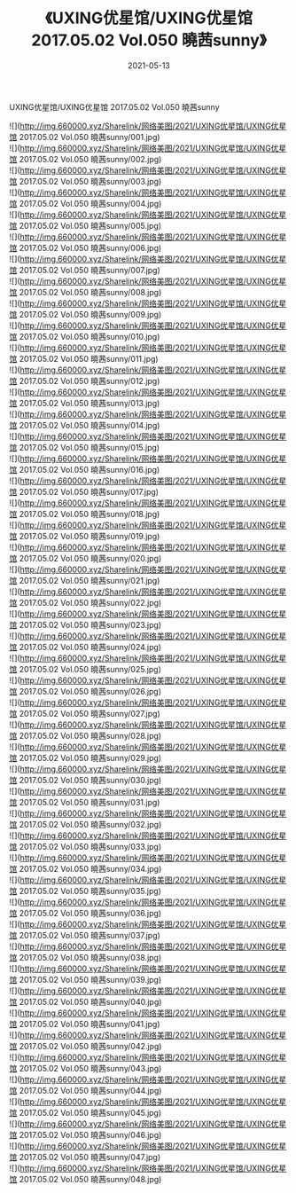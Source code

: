 ﻿---
layout: post
title:  《UXING优星馆/UXING优星馆 2017.05.02 Vol.050 曉茜sunny》
date:   2021-05-13
img: http://img.660000.xyz/Sharelink/网络美图/2021/UXING优星馆/UXING优星馆 2017.05.02 Vol.050 曉茜sunny/000.jpg
categories: [美女, 清纯, 唯美]
---

UXING优星馆/UXING优星馆 2017.05.02 Vol.050 曉茜sunny

 ![](http://img.660000.xyz/Sharelink/网络美图/2021/UXING优星馆/UXING优星馆 2017.05.02 Vol.050 曉茜sunny/001.jpg) <br>![](http://img.660000.xyz/Sharelink/网络美图/2021/UXING优星馆/UXING优星馆 2017.05.02 Vol.050 曉茜sunny/002.jpg) <br>![](http://img.660000.xyz/Sharelink/网络美图/2021/UXING优星馆/UXING优星馆 2017.05.02 Vol.050 曉茜sunny/003.jpg) <br>![](http://img.660000.xyz/Sharelink/网络美图/2021/UXING优星馆/UXING优星馆 2017.05.02 Vol.050 曉茜sunny/004.jpg) <br>![](http://img.660000.xyz/Sharelink/网络美图/2021/UXING优星馆/UXING优星馆 2017.05.02 Vol.050 曉茜sunny/005.jpg) <br>![](http://img.660000.xyz/Sharelink/网络美图/2021/UXING优星馆/UXING优星馆 2017.05.02 Vol.050 曉茜sunny/006.jpg) <br>![](http://img.660000.xyz/Sharelink/网络美图/2021/UXING优星馆/UXING优星馆 2017.05.02 Vol.050 曉茜sunny/007.jpg) <br>![](http://img.660000.xyz/Sharelink/网络美图/2021/UXING优星馆/UXING优星馆 2017.05.02 Vol.050 曉茜sunny/008.jpg) <br>![](http://img.660000.xyz/Sharelink/网络美图/2021/UXING优星馆/UXING优星馆 2017.05.02 Vol.050 曉茜sunny/009.jpg) <br>![](http://img.660000.xyz/Sharelink/网络美图/2021/UXING优星馆/UXING优星馆 2017.05.02 Vol.050 曉茜sunny/010.jpg) <br>![](http://img.660000.xyz/Sharelink/网络美图/2021/UXING优星馆/UXING优星馆 2017.05.02 Vol.050 曉茜sunny/011.jpg) <br>![](http://img.660000.xyz/Sharelink/网络美图/2021/UXING优星馆/UXING优星馆 2017.05.02 Vol.050 曉茜sunny/012.jpg) <br>![](http://img.660000.xyz/Sharelink/网络美图/2021/UXING优星馆/UXING优星馆 2017.05.02 Vol.050 曉茜sunny/013.jpg) <br>![](http://img.660000.xyz/Sharelink/网络美图/2021/UXING优星馆/UXING优星馆 2017.05.02 Vol.050 曉茜sunny/014.jpg) <br>![](http://img.660000.xyz/Sharelink/网络美图/2021/UXING优星馆/UXING优星馆 2017.05.02 Vol.050 曉茜sunny/015.jpg) <br>![](http://img.660000.xyz/Sharelink/网络美图/2021/UXING优星馆/UXING优星馆 2017.05.02 Vol.050 曉茜sunny/016.jpg) <br>![](http://img.660000.xyz/Sharelink/网络美图/2021/UXING优星馆/UXING优星馆 2017.05.02 Vol.050 曉茜sunny/017.jpg) <br>![](http://img.660000.xyz/Sharelink/网络美图/2021/UXING优星馆/UXING优星馆 2017.05.02 Vol.050 曉茜sunny/018.jpg) <br>![](http://img.660000.xyz/Sharelink/网络美图/2021/UXING优星馆/UXING优星馆 2017.05.02 Vol.050 曉茜sunny/019.jpg) <br>![](http://img.660000.xyz/Sharelink/网络美图/2021/UXING优星馆/UXING优星馆 2017.05.02 Vol.050 曉茜sunny/020.jpg) <br>![](http://img.660000.xyz/Sharelink/网络美图/2021/UXING优星馆/UXING优星馆 2017.05.02 Vol.050 曉茜sunny/021.jpg) <br>![](http://img.660000.xyz/Sharelink/网络美图/2021/UXING优星馆/UXING优星馆 2017.05.02 Vol.050 曉茜sunny/022.jpg) <br>![](http://img.660000.xyz/Sharelink/网络美图/2021/UXING优星馆/UXING优星馆 2017.05.02 Vol.050 曉茜sunny/023.jpg) <br>![](http://img.660000.xyz/Sharelink/网络美图/2021/UXING优星馆/UXING优星馆 2017.05.02 Vol.050 曉茜sunny/024.jpg) <br>![](http://img.660000.xyz/Sharelink/网络美图/2021/UXING优星馆/UXING优星馆 2017.05.02 Vol.050 曉茜sunny/025.jpg) <br>![](http://img.660000.xyz/Sharelink/网络美图/2021/UXING优星馆/UXING优星馆 2017.05.02 Vol.050 曉茜sunny/026.jpg) <br>![](http://img.660000.xyz/Sharelink/网络美图/2021/UXING优星馆/UXING优星馆 2017.05.02 Vol.050 曉茜sunny/027.jpg) <br>![](http://img.660000.xyz/Sharelink/网络美图/2021/UXING优星馆/UXING优星馆 2017.05.02 Vol.050 曉茜sunny/028.jpg) <br>![](http://img.660000.xyz/Sharelink/网络美图/2021/UXING优星馆/UXING优星馆 2017.05.02 Vol.050 曉茜sunny/029.jpg) <br>![](http://img.660000.xyz/Sharelink/网络美图/2021/UXING优星馆/UXING优星馆 2017.05.02 Vol.050 曉茜sunny/030.jpg) <br>![](http://img.660000.xyz/Sharelink/网络美图/2021/UXING优星馆/UXING优星馆 2017.05.02 Vol.050 曉茜sunny/031.jpg) <br>![](http://img.660000.xyz/Sharelink/网络美图/2021/UXING优星馆/UXING优星馆 2017.05.02 Vol.050 曉茜sunny/032.jpg) <br>![](http://img.660000.xyz/Sharelink/网络美图/2021/UXING优星馆/UXING优星馆 2017.05.02 Vol.050 曉茜sunny/033.jpg) <br>![](http://img.660000.xyz/Sharelink/网络美图/2021/UXING优星馆/UXING优星馆 2017.05.02 Vol.050 曉茜sunny/034.jpg) <br>![](http://img.660000.xyz/Sharelink/网络美图/2021/UXING优星馆/UXING优星馆 2017.05.02 Vol.050 曉茜sunny/035.jpg) <br>![](http://img.660000.xyz/Sharelink/网络美图/2021/UXING优星馆/UXING优星馆 2017.05.02 Vol.050 曉茜sunny/036.jpg) <br>![](http://img.660000.xyz/Sharelink/网络美图/2021/UXING优星馆/UXING优星馆 2017.05.02 Vol.050 曉茜sunny/037.jpg) <br>![](http://img.660000.xyz/Sharelink/网络美图/2021/UXING优星馆/UXING优星馆 2017.05.02 Vol.050 曉茜sunny/038.jpg) <br>![](http://img.660000.xyz/Sharelink/网络美图/2021/UXING优星馆/UXING优星馆 2017.05.02 Vol.050 曉茜sunny/039.jpg) <br>![](http://img.660000.xyz/Sharelink/网络美图/2021/UXING优星馆/UXING优星馆 2017.05.02 Vol.050 曉茜sunny/040.jpg) <br>![](http://img.660000.xyz/Sharelink/网络美图/2021/UXING优星馆/UXING优星馆 2017.05.02 Vol.050 曉茜sunny/041.jpg) <br>![](http://img.660000.xyz/Sharelink/网络美图/2021/UXING优星馆/UXING优星馆 2017.05.02 Vol.050 曉茜sunny/042.jpg) <br>![](http://img.660000.xyz/Sharelink/网络美图/2021/UXING优星馆/UXING优星馆 2017.05.02 Vol.050 曉茜sunny/043.jpg) <br>![](http://img.660000.xyz/Sharelink/网络美图/2021/UXING优星馆/UXING优星馆 2017.05.02 Vol.050 曉茜sunny/044.jpg) <br>![](http://img.660000.xyz/Sharelink/网络美图/2021/UXING优星馆/UXING优星馆 2017.05.02 Vol.050 曉茜sunny/045.jpg) <br>![](http://img.660000.xyz/Sharelink/网络美图/2021/UXING优星馆/UXING优星馆 2017.05.02 Vol.050 曉茜sunny/046.jpg) <br>![](http://img.660000.xyz/Sharelink/网络美图/2021/UXING优星馆/UXING优星馆 2017.05.02 Vol.050 曉茜sunny/047.jpg) <br>![](http://img.660000.xyz/Sharelink/网络美图/2021/UXING优星馆/UXING优星馆 2017.05.02 Vol.050 曉茜sunny/048.jpg) <br>